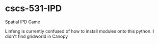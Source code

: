 cscs-531-IPD
============

 Spatial IPD Game 


 Linfeng is currently confused of how to install modules onto this python. I didn't find gridworld in Canopy
